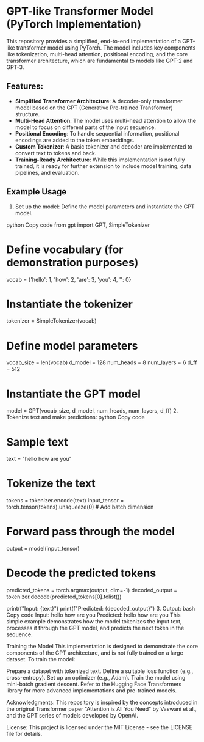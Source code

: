 # GPT-like Transformer Model (PyTorch Implementation)

This repository provides a simplified, end-to-end implementation of a GPT-like transformer model using PyTorch. The model includes key components like tokenization, multi-head attention, positional encoding, and the core transformer architecture, which are fundamental to models like GPT-2 and GPT-3.

## Features:
- **Simplified Transformer Architecture**: A decoder-only transformer model based on the GPT (Generative Pre-trained Transformer) structure.
- **Multi-Head Attention**: The model uses multi-head attention to allow the model to focus on different parts of the input sequence.
- **Positional Encoding**: To handle sequential information, positional encodings are added to the token embeddings.
- **Custom Tokenizer**: A basic tokenizer and decoder are implemented to convert text to tokens and back.
- **Training-Ready Architecture**: While this implementation is not fully trained, it is ready for further extension to include model training, data pipelines, and evaluation.

## Example Usage
1. Set up the model:
Define the model parameters and instantiate the GPT model.

python
Copy code
from gpt import GPT, SimpleTokenizer

# Define vocabulary (for demonstration purposes)
vocab = {'hello': 1, 'how': 2, 'are': 3, 'you': 4, '<unk>': 0}

# Instantiate the tokenizer
tokenizer = SimpleTokenizer(vocab)

# Define model parameters
vocab_size = len(vocab)
d_model = 128
num_heads = 8
num_layers = 6
d_ff = 512

# Instantiate the GPT model
model = GPT(vocab_size, d_model, num_heads, num_layers, d_ff)
2. Tokenize text and make predictions:
python
Copy code
# Sample text
text = "hello how are you"

# Tokenize the text
tokens = tokenizer.encode(text)
input_tensor = torch.tensor(tokens).unsqueeze(0)  # Add batch dimension

# Forward pass through the model
output = model(input_tensor)

# Decode the predicted tokens
predicted_tokens = torch.argmax(output, dim=-1)
decoded_output = tokenizer.decode(predicted_tokens[0].tolist())

print(f"Input: {text}")
print(f"Predicted: {decoded_output}")
3. Output:
bash
Copy code
Input: hello how are you
Predicted: hello how are you
This simple example demonstrates how the model tokenizes the input text, processes it through the GPT model, and predicts the next token in the sequence.

Training the Model
This implementation is designed to demonstrate the core components of the GPT architecture, and is not fully trained on a large dataset. To train the model:

Prepare a dataset with tokenized text.
Define a suitable loss function (e.g., cross-entropy).
Set up an optimizer (e.g., Adam).
Train the model using mini-batch gradient descent.
Refer to the Hugging Face Transformers library for more advanced implementations and pre-trained models.

Acknowledgments:
This repository is inspired by the concepts introduced in the original Transformer paper "Attention is All You Need" by Vaswani et al., and the GPT series of models developed by OpenAI.

License:
This project is licensed under the MIT License - see the LICENSE file for details.


